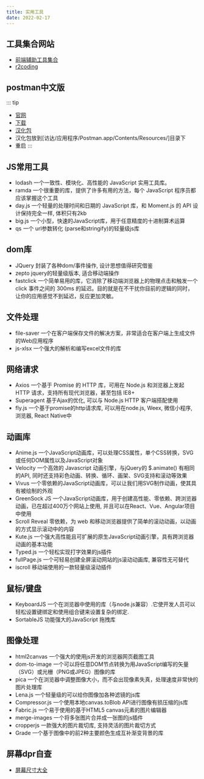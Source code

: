 ```yaml
---
title: 实用工具
date: 2022-02-17
---
```

## 工具集合网站
* [前端辅助工具集合](https://mp.weixin.qq.com/s?__biz=MzU4ODI1MjA3NQ==&mid=2247499031&idx=1&sn=cdcc0c523965381c0da71dcc464b858e&chksm=fddd2bd3caaaa2c5427f4045a66d79f4ea7913a3673197701973ee67a77e52ea7dc7ba75b264&scene=21#wechat_redirect)
* [r2coding](https://r2coding.com/#/?id=%e6%ad%a3%e5%88%99%e8%a1%a8%e8%be%be%e5%bc%8f)
## postman中文版
::: tip
* [官网](https://github.com/hlmd/Postman-cn#Mac)
* [下载](https://www.postman.com/downloads/?utm_source=postman-home)
* [汉化包](https://github.com/hlmd/Postman-cn/releases)
* 汉化包放到[访达/应用程序/Postman.app/Contents/Resources/]目录下
* 重启
:::

## JS常用工具
* lodash 一个一致性、模块化、高性能的 JavaScript 实用工具库。
* ramda 一个很重要的库，提供了许多有用的方法，每个 JavaScript 程序员都应该掌握这个工具
* day.js 一个轻量的处理时间和日期的 JavaScript 库，和 Moment.js 的 API 设计保持完全一样, 体积只有2kb
* big.js 一个小型，快速的JavaScript库，用于任意精度的十进制算术运算
* qs 一个 url参数转化 (parse和stringify)的轻量级js库
## dom库
* JQuery 封装了各种dom/事件操作, 设计思想值得研究借鉴
* zepto jquery的轻量级版本, 适合移动端操作
* fastclick 一个简单易用的库，它消除了移动端浏览器上的物理点击和触发一个 click 事件之间的 300ms 的延迟。目的就是在不干扰你目前的逻辑的同时，让你的应用感觉不到延迟，反应更加灵敏。
## 文件处理
* file-saver 一个在客户端保存文件的解决方案，非常适合在客户端上生成文件的Web应用程序
* js-xlsx 一个强大的解析和编写excel文件的库
## 网络请求
* Axios 一个基于 Promise 的 HTTP 库，可用在 Node.js 和浏览器上发起 HTTP 请求，支持所有现代浏览器，甚至包括 IE8+
* Superagent 基于Ajax的优化, 可以与 Node.js HTTP 客户端搭配使用
* fly.js 一个基于promise的http请求库, 可以用在node.js, Weex, 微信小程序, 浏览器, React Native中
## 动画库
* Anime.js 一个JavaScript动画库，可以处理CSS属性，单个CSS转换，SVG或任何DOM属性以及JavaScript对象
* Velocity 一个高效的 Javascript 动画引擎，与jQuery的 $.animate() 有相同的API, 同时还支持彩色动画、转换、循环、画架、SVG支持和滚动等效果
* Vivus 一个零依赖的JavaScript动画库，可以让我们用SVG制作动画，使其具有被绘制的外观
* GreenSock JS 一个JavaScript动画库，用于创建高性能、零依赖、跨浏览器动画，已在超过400万个网站上使用, 并且可以在React、Vue、Angular项目中使用
* Scroll Reveal 零依赖，为 web 和移动浏览器提供了简单的滚动动画，以动画的方式显示滚动中的内容
* Kute.js 一个强大高性能且可扩展的原生JavaScript动画引擎，具有跨浏览器动画的基本功能
* Typed.js 一个轻松实现打字效果的js插件
* fullPage.js 一个可轻易创建全屏滚动网站的js滚动动画库, 兼容性无可替代
* iscroll 移动端使用的一款轻量级滚动插件
## 鼠标/键盘
* KeyboardJS 一个在浏览器中使用的库（与node.js兼容）.它使开发人员可以轻松设置键绑定和使用组合键来设置复杂的绑定.
* SortableJS 功能强大的JavaScript 拖拽库
## 图像处理
* html2canvas 一个强大的使用js开发的浏览器网页截图工具
* dom-to-image 一个可以将任意DOM节点转换为用JavaScript编写的矢量（SVG）或光栅（PNG或JPEG）图像的库
* pica 一个在浏览器中调整图像大小，而不会出现像素失真，处理速度非常快的图片处理库
* Lena.js 一个轻量级的可以给你图像加各种滤镜的js库
* Compressor.js 一个使用本地canvas.toBlob API进行图像有损压缩的js库
* Fabric.js 一个易于使用的基于HTML5 canvas元素的图片编辑器
* merge-images 一个将多张图片合并成一张图的js插件
* cropperjs 一款强大的图片裁切库, 支持灵活的图片裁切方式
* Grade 一个基于图像中的前2种主要颜色生成互补渐变背景的库

## 屏幕dpr自查
* [屏幕尺寸大全](https://uiiiuiii.com/screen/)